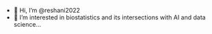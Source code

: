 - 👋 Hi, I’m @reshani2022
- 👀 I’m interested in biostatistics and its intersections with AI and data science...


<!---
reshani2022/reshani2022 is a ✨ special ✨ repository because its `README.md` (this file) appears on your GitHub profile.
You can click the Preview link to take a look at your changes.
--->
